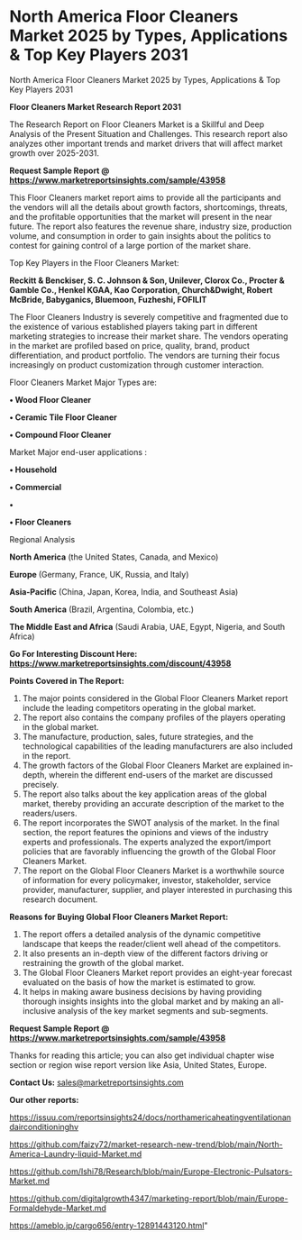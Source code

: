# North America Floor Cleaners Market 2025 by Types, Applications & Top Key Players 2031
North America Floor Cleaners Market 2025 by Types, Applications & Top Key Players 2031

<strong>Floor Cleaners Market Research Report 2031</strong>

The Research Report on Floor Cleaners Market is a Skillful and Deep Analysis of the Present Situation and Challenges. This research report also analyzes other important trends and market drivers that will affect market growth over 2025-2031.

<strong>Request Sample Report @ <a href=https://www.marketreportsinsights.com/sample/43958>https://www.marketreportsinsights.com/sample/43958</a></strong>

This Floor Cleaners market report aims to provide all the participants and the vendors will all the details about growth factors, shortcomings, threats, and the profitable opportunities that the market will present in the near future. The report also features the revenue share, industry size, production volume, and consumption in order to gain insights about the politics to contest for gaining control of a large portion of the market share.

Top Key Players in the Floor Cleaners Market:

<strong>Reckitt & Benckiser, S. C. Johnson & Son, Unilever, Clorox Co., Procter & Gamble Co., Henkel KGAA, Kao Corporation, Church&Dwight, Robert McBride, Babyganics, Bluemoon, Fuzheshi, FOFILIT</strong>

The Floor Cleaners Industry is severely competitive and fragmented due to the existence of various established players taking part in different marketing strategies to increase their market share. The vendors operating in the market are profiled based on price, quality, brand, product differentiation, and product portfolio. The vendors are turning their focus increasingly on product customization through customer interaction.

Floor Cleaners Market Major Types are:

<strong>•  Wood Floor Cleaner

•  Ceramic Tile Floor Cleaner

•  Compound Floor Cleaner</strong>

Market Major end-user applications :

<strong>•  Household

•  Commercial

•  

•  Floor Cleaners</strong>

Regional Analysis

</u><strong><b>North America</b></strong> (the United States, Canada, and Mexico)

<strong><b>Europe </b></strong>(Germany, France, UK, Russia, and Italy)

<strong><b>Asia-Pacific</b></strong> (China, Japan, Korea, India, and Southeast Asia)

<strong><b>South America</b></strong> (Brazil, Argentina, Colombia, etc.)

<strong><b>The Middle East and Africa</b></strong> (Saudi Arabia, UAE, Egypt, Nigeria, and South Africa)

<strong>Go For Interesting Discount Here: <a href=https://www.marketreportsinsights.com/discount/43958>https://www.marketreportsinsights.com/discount/43958</a></strong>

<strong>Points Covered in The Report:</strong>
<ol>
  <li>The major points considered in the Global Floor Cleaners Market report include the leading competitors operating in the global market.</li>
  <li>The report also contains the company profiles of the players operating in the global market.</li>
  <li>The manufacture, production, sales, future strategies, and the technological capabilities of the leading manufacturers are also included in the report.</li>
  <li>The growth factors of the Global Floor Cleaners Market are explained in-depth, wherein the different end-users of the market are discussed precisely.</li>
  <li>The report also talks about the key application areas of the global market, thereby providing an accurate description of the market to the readers/users.</li>
  <li>The report incorporates the SWOT analysis of the market. In the final section, the report features the opinions and views of the industry experts and professionals. The experts analyzed the export/import policies that are favorably influencing the growth of the Global Floor Cleaners Market.</li>
  <li>The report on the Global Floor Cleaners Market is a worthwhile source of information for every policymaker, investor, stakeholder, service provider, manufacturer, supplier, and player interested in purchasing this research document.</li>
</ol>
<strong>Reasons for Buying Global Floor Cleaners Market Report:</strong>

<ol>
  <li>The report offers a detailed analysis of the dynamic competitive landscape that keeps the reader/client well ahead of the competitors.</li>
  <li>It also presents an in-depth view of the different factors driving or restraining the growth of the global market.</li>
  <li>The Global Floor Cleaners Market report provides an eight-year forecast evaluated on the basis of how the market is estimated to grow.</li>
  <li>It helps in making aware business decisions by having providing thorough insights insights into the global market and by making an all-inclusive analysis of the key market segments and sub-segments.</li>
</ol>
<strong>Request Sample Report @ <a href=https://www.marketreportsinsights.com/sample/43958>https://www.marketreportsinsights.com/sample/43958</a></strong>


Thanks for reading this article; you can also get individual chapter wise section or region wise report version like Asia, United States, Europe.

<strong>Contact Us:</strong>
sales@marketreportsinsights.com

<strong>Our other reports:</strong>

<a href=https://issuu.com/reportsinsights24/docs/northamericaheatingventilationandairconditioninghv>https://issuu.com/reportsinsights24/docs/northamericaheatingventilationandairconditioninghv</a>

<a href=https://github.com/faizy72/market-research-new-trend/blob/main/North-America-Laundry-liquid-Market.md>https://github.com/faizy72/market-research-new-trend/blob/main/North-America-Laundry-liquid-Market.md</a>

<a href=https://github.com/Ishi78/Research/blob/main/Europe-Electronic-Pulsators-Market.md>https://github.com/Ishi78/Research/blob/main/Europe-Electronic-Pulsators-Market.md</a>

<a href=https://github.com/digitalgrowth4347/marketing-report/blob/main/Europe-Formaldehyde-Market.md>https://github.com/digitalgrowth4347/marketing-report/blob/main/Europe-Formaldehyde-Market.md</a>

<a href=https://ameblo.jp/cargo656/entry-12891443120.html>https://ameblo.jp/cargo656/entry-12891443120.html</a>"
